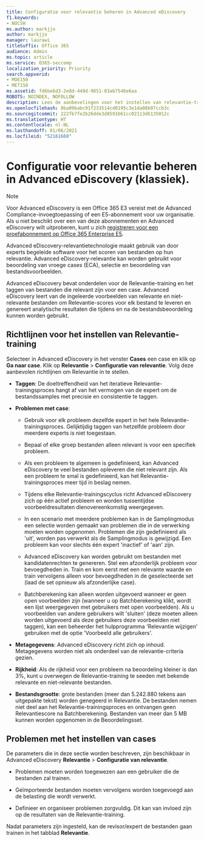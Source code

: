 ```yaml
---
title: Configuratie voor relevantie beheren in Advanced eDiscovery
f1.keywords:
- NOCSH
ms.author: markjjo
author: markjjo
manager: laurawi
titleSuffix: Office 365
audience: Admin
ms.topic: article
ms.service: O365-seccomp
localization_priority: Priority
search.appverid:
- MOE150
- MET150
ms.assetid: fd6be6d3-2e8d-449d-9851-03ab7546e6aa
ROBOTS: NOINDEX, NOFOLLOW
description: Lees de aanbevelingen voor het instellen van relevantie-training in Advanced eDiscovery om bestanden te scoren op hun relevantie en analytische resultaten te genereren.
ms.openlocfilehash: 8ba09babc91f233514cd0195c3e1da08b07ccb3c
ms.sourcegitcommit: 222fb7fe2b26dde3d8591b61cc02113d6135012c
ms.translationtype: HT
ms.contentlocale: nl-NL
ms.lasthandoff: 01/06/2021
ms.locfileid: "52161660"
---
```

# <a name="manage-relevance-setup-in-advanced-ediscovery-classic"></a>Configuratie voor relevantie beheren in Advanced eDiscovery (klassiek).

> [!NOTE]
> Voor Advanced eDiscovery is een Office 365 E3 vereist met de Advanced Compliance-invoegtoepassing of een E5-abonnement voor uw organisatie. Als u niet beschikt over een van deze abonnementen en Advanced eDiscovery wilt uitproberen, kunt u zich [registreren voor een proefabonnement op Office 365 Enterprise E5](https://go.microsoft.com/fwlink/p/?LinkID=698279). 
  
 Advanced eDiscovery-relevantietechnologie maakt gebruik van door experts begeleide software voor het scoren van bestanden op hun relevantie. Advanced eDiscovery-relevantie kan worden gebruikt voor beoordeling van vroege cases (ECA), selectie en beoordeling van bestandsvoorbeelden. 
  
 Advanced eDiscovery bevat onderdelen voor de Relevantie-training en het taggen van bestanden die relevant zijn voor een case. Advanced eDiscovery leert van de ingeleerde voorbeelden van relevante en niet-relevante bestanden om Relevantie-scores voor elk bestand te leveren en genereert analytische resultaten die tijdens en na de bestandsbeoordeling kunnen worden gebruikt. 
  
## <a name="guidelines-for-setting-up-relevance-training"></a>Richtlijnen voor het instellen van Relevantie-training

 Selecteer in Advanced eDiscovery in het venster **Cases** een case en klik op **Ga naar case**. Klik op **Relevantie** \> **Configuratie van relevantie**. Volg deze aanbevolen richtlijnen om Relevantie in te stellen. 
  
- **Taggen**: De doeltreffendheid van het iteratieve Relevantie-trainingsproces hangt af van het vermogen van de expert om de bestandssamples met precisie en consistentie te taggen.

- **Problemen met case**:
  
  - Gebruik voor elk probleem dezelfde expert in het hele Relevantie-trainingsproces. Gelijktijdig taggen van hetzelfde probleem door meerdere experts is niet toegestaan.
  
  - Bepaal of elke groep bestanden alleen relevant is voor een specifiek probleem.

  - Als een probleem te algemeen is gedefinieerd, kan Advanced eDiscovery te veel bestanden opleveren die niet relevant zijn. Als een probleem te smal is gedefinieerd, kan het Relevantie-trainingsproces meer tijd in beslag nemen. 

  - Tijdens elke Relevantie-trainingscyclus richt Advanced eDiscovery zich op één actief probleem en worden tussentijdse voorbeeldresultaten dienovereenkomstig weergegeven.

  - In een scenario met meerdere problemen kan in de Samplingmodus een selectie worden gemaakt van problemen die in de verwerking moeten worden opgenomen. Problemen die zijn gedefinieerd als 'uit', worden pas verwerkt als de Samplingmodus is gewijzigd. Een probleem kan voor slechts één expert 'inactief' of 'aan' zijn.

  - Advanced eDiscovery kan worden gebruikt om bestanden met kandidatenrechten te genereren. Stel een afzonderlijk probleem voor bevoegdheden in. Train en kom eerst met een relevante waarde en train vervolgens alleen voor bevoegdheden in de geselecteerde set (laad de set opnieuw als afzonderlijke case). 

  - Batchberekening kan alleen worden uitgevoerd wanneer er geen open voorbeelden zijn (wanneer u op Batchberekening klikt, wordt een lijst weergegeven met gebruikers met open voorbeelden). Als u voorbeelden van andere gebruikers wilt 'sluiten' (deze moeten alleen worden uitgevoerd als deze gebruikers deze voorbeelden niet taggen), kan een beheerder het hulpprogramma 'Relevantie wijzigen' gebruiken met de optie 'Voorbeeld alle gebruikers'.

- **Metagegevens**: Advanced eDiscovery richt zich op inhoud. Metagegevens worden niet als onderdeel van de relevantie-criteria gezien.

- **Rijkheid**: Als de rijkheid voor een probleem na beoordeling kleiner is dan 3%, kunt u overwegen de Relevantie-training te seeden met bekende relevante en niet-relevante bestanden.

- **Bestandsgrootte**: grote bestanden (meer dan 5.242.880 tekens aan uitgepakte tekst) worden genegeerd in Relevantie. De bestanden nemen niet deel aan het Relevantie-trainingsproces en ontvangen geen Relevantiescore na Batchberekening. Bestanden van meer dan 5 MB kunnen worden opgenomen in de Beoordelingsset.

## <a name="setting-up-case-issues"></a>Problemen met het instellen van cases

De parameters die in deze sectie worden beschreven, zijn beschikbaar in Advanced eDiscovery **Relevantie** \> **Configuratie van relevantie**.
  
- Problemen moeten worden toegewezen aan een gebruiker die de bestanden zal trainen.

- Geïmporteerde bestanden moeten vervolgens worden toegevoegd aan de belasting die wordt verwerkt.

- Definieer en organiseer problemen zorgvuldig. Dit kan van invloed zijn op de resultaten van de Relevantie-training.

Nadat parameters zijn ingesteld, kan de revisor/expert de bestanden gaan trainen in het tabblad **Relevantie**.
